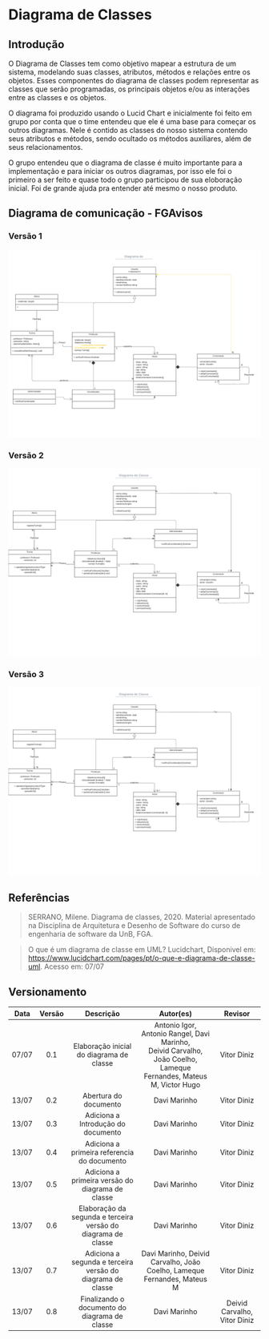 # Diagrama de Classes

## Introdução

O Diagrama de Classes tem como objetivo mapear a estrutura de um sistema, modelando suas classes, atributos, métodos e relações entre os objetos. Esses componentes do diagrama de classes podem representar as classes que serão programadas, os principais objetos e/ou as interações entre as classes e os objetos.

O diagrama foi produzido usando o Lucid Chart e inicialmente foi feito em grupo por conta que o time entendeu que ele é uma base para começar os outros diagramas. Nele é contido as classes do nosso sistema contendo seus atributos e métodos, sendo ocultado os métodos auxiliares, além de seus relacionamentos.

O grupo entendeu que o diagrama de classe é muito importante para a implementação e para iniciar os outros diagramas, por isso ele foi o primeiro a ser feito e quase todo o grupo participou de sua eloboração inicial. Foi de grande ajuda pra entender até mesmo o nosso produto.


## Diagrama de comunicação - FGAvisos

### Versão 1

![Diagrama de Classes](../assets/img/classesversao1.jpeg)

### Versão 2

![Diagrama de Classes](../assets/img/classesversao2.jpeg)

### Versão 3

![Diagrama de Classes](../assets/img/classesversao2.jpeg)

## Referências

> SERRANO, Milene. Diagrama de classes, 2020. Material apresentado na Disciplina de Arquitetura e Desenho de Software do curso de engenharia de software da UnB, FGA.

> O que é um diagrama de classe em UML? Lucidchart, Disponivel em: <https://www.lucidchart.com/pages/pt/o-que-e-diagrama-de-classe-uml>. Acesso em: 07/07

## Versionamento

| Data  | Versão |                     Descrição                      |  Autor(es)  | Revisor |
| :---: | :----: | :------------------------------------------------: | :---------: | :-----: |
| 07/07 |  0.1  | Elaboração inicial do diagrama de classe                              | Antonio Igor, Antonio Rangel, Davi Marinho, <br>Deivid Carvalho, João Coelho, Lameque Fernandes, Mateus M, Victor Hugo |  Vitor Diniz  |
| 13/07 |  0.2  |               Abertura do documento                                   | Davi Marinho |  Vitor Diniz  |
| 13/07 |  0.3  |          Adiciona a Introdução do documento                           | Davi Marinho |  Vitor Diniz  |
| 13/07 |  0.4  |    Adiciona a primeira referencia do documento                        | Davi Marinho |  Vitor Diniz  |
| 13/07 |  0.5  |   Adiciona a primeira versão do diagrama de classe                    | Davi Marinho |  Vitor Diniz  |
| 13/07 |  0.6  |   Elaboração da segunda e terceira versão do diagrama  de classe      | Davi Marinho |  Vitor Diniz  |
| 13/07 |  0.7  |  Adiciona a segunda e terceira versão do diagrama de classe           | Davi Marinho, Deivid Carvalho, João Coelho, Lameque Fernandes,  Mateus M |  Vitor Diniz  |
| 13/07 |  0.8  |          Finalizando o documento do diagrama de classe                | Davi Marinho |  Deivid Carvalho, Vitor Diniz  |

